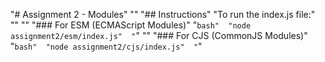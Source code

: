 "# Assignment 2 - Modules" 
"" 
"## Instructions" 
"To run the index.js file:" 
"" 
"" 
"### For ESM (ECMAScript Modules)" 
"```bash" 
"node assignment2/esm/index.js" 
"```" 
"" 
"### For CJS (CommonJS Modules)" 
"```bash" 
"node assignment2/cjs/index.js" 
"```" 
